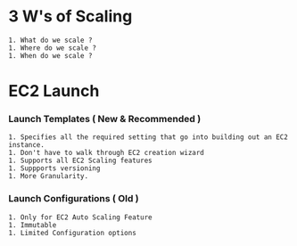 # 3 W's of Scaling

    1. What do we scale ?
    1. Where do we scale ?
    1. When do we scale ?

# EC2 Launch

### Launch Templates ( New & Recommended )

    1. Specifies all the required setting that go into building out an EC2 instance.
    1. Don't have to walk through EC2 creation wizard
    1. Supports all EC2 Scaling features
    1. Suppports versioning
    1. More Granularity.

### Launch Configurations ( Old )

    1. Only for EC2 Auto Scaling Feature
    1. Immutable
    1. Limited Configuration options


